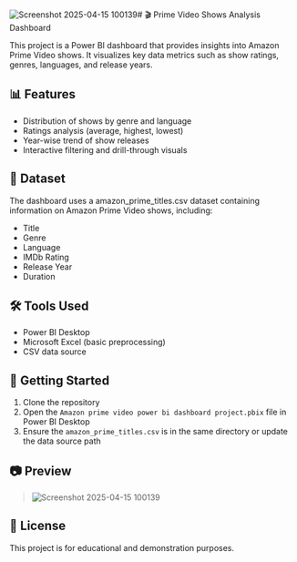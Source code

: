 ![Screenshot 2025-04-15 100139](https://github.com/user-attachments/assets/99354bc8-a42d-4cb9-82b6-650c379e4e59)# 🎬 Prime Video Shows Analysis Dashboard

This project is a Power BI dashboard that provides insights into Amazon Prime Video shows. It visualizes key data metrics such as show ratings, genres, languages, and release years.

## 📊 Features

- Distribution of shows by genre and language
- Ratings analysis (average, highest, lowest)
- Year-wise trend of show releases
- Interactive filtering and drill-through visuals

## 📁 Dataset

The dashboard uses a amazon_prime_titles.csv dataset containing information on Amazon Prime Video shows, including:

- Title
- Genre
- Language
- IMDb Rating
- Release Year
- Duration

## 🛠 Tools Used

- Power BI Desktop
- Microsoft Excel (basic preprocessing)
- CSV data source

## 🚀 Getting Started

1. Clone the repository
2. Open the `Amazon prime video power bi dashboard project.pbix` file in Power BI Desktop
3. Ensure the `amazon_prime_titles.csv` is in the same directory or update the data source path

## 📷 Preview

> ![Screenshot 2025-04-15 100139](https://github.com/user-attachments/assets/3d8312f9-b9ac-40a3-9955-3a0f3d68523d)


## 📄 License

This project is for educational and demonstration purposes.
